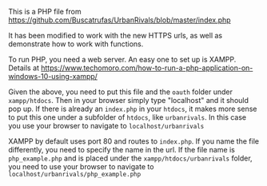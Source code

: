 This is a PHP file from https://github.com/Buscatrufas/UrbanRivals/blob/master/index.php

It has been modified to work with the new HTTPS urls, as well as demonstrate how to work with functions.

To run PHP, you need a web server. An easy one to set up is XAMPP. Details at https://www.techomoro.com/how-to-run-a-php-application-on-windows-10-using-xampp/

Given the above, you need to put this file and the `oauth` folder under `xampp/htdocs`. Then in your browser simply type "localhost" and it should pop up. If there is already an `index.php` in your `htdocs`, it makes more sense to put this one under a subfolder of `htdocs`, like `urbanrivals`. In this case you use your browser to navigate to `localhost/urbanrivals`

XAMPP by default uses port 80 and routes to `index.php`. If you name the file differently, you need to specify the name in the url. If the file name is `php_example.php` and is placed under the `xampp/htdocs/urbanrivals` folder, you need to use your browser to navigate to `localhost/urbanrivals/php_example.php`
